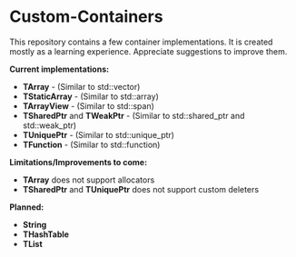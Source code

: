 # Custom-Containers
This repository contains a few container implementations. It is created mostly as a learning experience. Appreciate suggestions to improve them.

**Current implementations:**
* **TArray** - (Similar to std::vector)
* **TStaticArray** - (Similar to std::array)
* **TArrayView** - (Similar to std::span)
* **TSharedPtr** and **TWeakPtr** - (Similar to std::shared_ptr and std::weak_ptr)
* **TUniquePtr** - (Similar to std::unique_ptr)
* **TFunction** - (Similar to std::function)

**Limitations/Improvements to come:**
* **TArray** does not support allocators
* **TSharedPtr** and **TUniquePtr** does not support custom deleters

**Planned:**
* **String**
* **THashTable**
* **TList**
